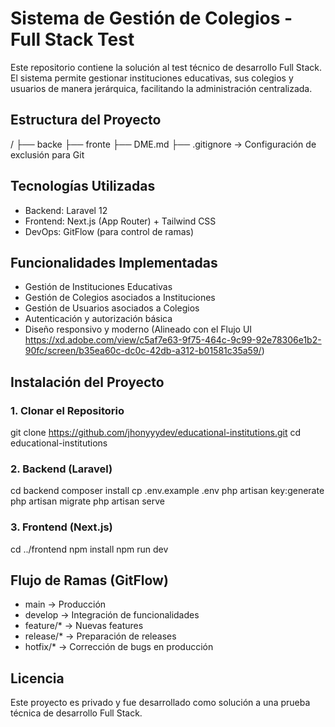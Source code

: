 # Sistema de Gestión de Colegios - Full Stack Test

Este repositorio contiene la solución al test técnico de desarrollo Full Stack. El sistema permite gestionar instituciones educativas, sus colegios y usuarios de manera jerárquica, facilitando la administración centralizada.

## Estructura del Proyecto

/
├── backe
├── fronte
├── DME.md
├── .gitignore → Configuración de exclusión para Git

## Tecnologías Utilizadas

- Backend: Laravel 12
- Frontend: Next.js (App Router) + Tailwind CSS
- DevOps: GitFlow (para control de ramas)

## Funcionalidades Implementadas

- Gestión de Instituciones Educativas
- Gestión de Colegios asociados a Instituciones
- Gestión de Usuarios asociados a Colegios
- Autenticación y autorización básica
- Diseño responsivo y moderno (Alineado con el Flujo UI https://xd.adobe.com/view/c5af7e63-9f75-464c-9c99-92e78306e1b2-90fc/screen/b35ea60c-dc0c-42db-a312-b01581c35a59/)

## Instalación del Proyecto

### 1. Clonar el Repositorio
git clone https://github.com/jhonyyydev/educational-institutions.git
cd educational-institutions

### 2. Backend (Laravel)
cd backend
composer install
cp .env.example .env
php artisan key:generate
php artisan migrate
php artisan serve

### 3. Frontend (Next.js)
cd ../frontend
npm install
npm run dev

## Flujo de Ramas (GitFlow)

- main → Producción
- develop → Integración de funcionalidades
- feature/* → Nuevas features
- release/* → Preparación de releases
- hotfix/* → Corrección de bugs en producción

## Licencia

Este proyecto es privado y fue desarrollado como solución a una prueba técnica de desarrollo Full Stack.

